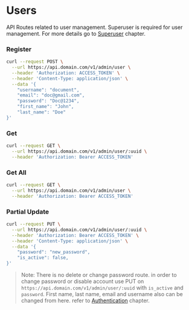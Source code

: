 # Users

API Routes related to user management. Superuser is required for user management.
For more details go to [Superuser](../auth/superuser.md) chapter.

### Register

```bash
curl --request POST \
  --url https://api.domain.com/v1/admin/user \
  --header 'Authorization: ACCESS_TOKEN' \
  --header 'Content-Type: application/json' \
  --data '{
	"username": "document",
	"email": "doc@gmail.com",
	"password": "Doc@1234",
	"first_name": "John",
	"last_name": "Doe"
}'
```

### Get 

```bash
curl --request GET \
  --url https://api.domain.com/v1/admin/user/:uuid \
  --header 'Authorization: Bearer ACCESS_TOKEN'
```

### Get All 

```bash
curl --request GET \
  --url https://api.domain.com/v1/admin/user \
  --header 'Authorization: Bearer ACCESS_TOKEN' 
```

### Partial Update

```bash
curl --request PUT \
  --url https://api.domain.com/v1/admin/user/:uuid \
  --header 'Authorization: Bearer ACCESS_TOKEN' \
  --header 'Content-Type: application/json' \
  --data '{
	"password": "new_password",
    "is_active": false,
}'
```

> Note: There is no delete or change password route. in order to change password or disable account use PUT 
> on `https://api.domain.com/v1/admin/user/:uuid` with `is_active` and `password`. First name, last name,
> email and username also can be changed from here. refer to [Authentication](../auth/index.md) chapter.
